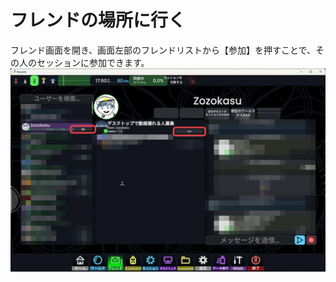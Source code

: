 # フレンドの場所に行く
フレンド画面を開き、画面左部のフレンドリストから【参加】を押すことで、その人のセッションに参加できます。
![フレンドの場所に行く](../image/contacts-join.webp)
